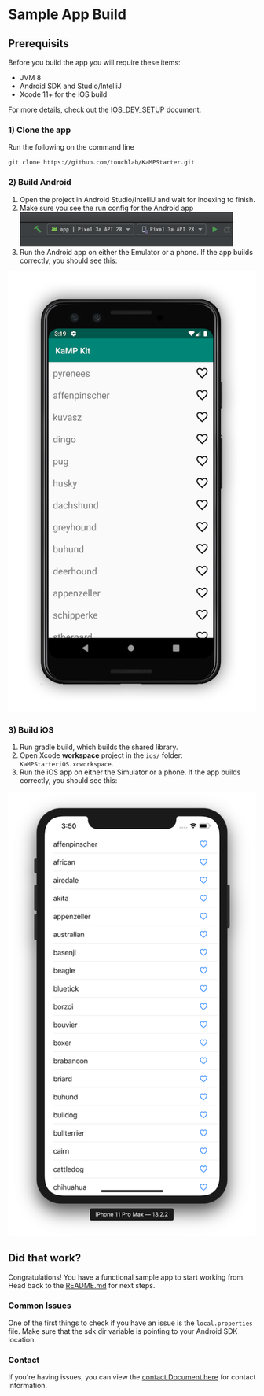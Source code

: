 # Sample App Build

## Prerequisits
Before you build the app you will require these items:

* JVM 8
* Android SDK and Studio/IntelliJ
* Xcode 11+ for the iOS build

For more details, check out the [IOS_DEV_SETUP](IOS_DEV_SETUP.md) document.

### 1) Clone the app
Run the following on the command line 
```
git clone https://github.com/touchlab/KaMPStarter.git
```

### 2) Build Android
1. Open the project in Android Studio/IntelliJ and wait for indexing to finish.
1. Make sure you see the run config for the Android app                               
![](runconfig.png)
1. Run the Android app on either the Emulator or a phone. If the app builds correctly, you should see this:

![](Screenshots/kampScreenshotAndroid.png)

### 3) Build iOS

1. Run gradle build, which builds the shared library.
1. Open Xcode **workspace** project in the `ios/` folder: `KaMPStarteriOS.xcworkspace`.
1. Run the iOS app on either the Simulator or a phone. If the app builds correctly, you should see this:

![](Screenshots/kampScreenshotiOS.png)

## Did that work?

Congratulations! You have a functional sample app to start working from. Head back to the [README.md](README.md) for next steps.

### Common Issues

One of the first things to check if you have an issue is the `local.properties` file. Make sure that the sdk.dir variable is pointing to your Android SDK location.

### Contact

If you're having issues, you can view the [contact Document here](https://github.com/touchlab/KaMPStarter/blob/master/CONTACT_US.md) for contact information.
